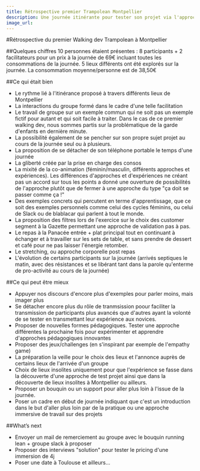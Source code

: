 ```yaml
---
title: Rétrospective premier Trampolean Montpellier 
description: Une journée itinérante pour tester son projet via l'approche Lean Startup et découvrir des lieux insolites à Montpellier
image_url:
---
```


#Rétrospective du premier Walking dev Trampolean à Montpellier

##Quelques chiffres
10 personnes étaient présentes : 8 participants + 2 facilitateurs pour un prix à la journée de 69€ incluant toutes les consommations de la journée.
5 lieux différents ont été explorés sur la journée. 
La consommation moyenne/personne est de 38,50€


##Ce qui était bien
- Le rythme lié à l'itinérance proposé à travers différents lieux de Montpellier
- La interactions du groupe formé dans le cadre d'une telle facilitation
- Le travail de groupe sur un exemple commun qui ne soit pas un exemple fictif pour autant et qui soit facile à traiter. Dans le cas de ce premier walking dev, nous sommes partis sur la problématique de la garde d'enfants en dernière minute. 
- La possibilité également de se pencher sur son propre sujet projet au cours de la journée seul ou à plusieurs.
- La proposition de se détacher de son téléphone portable le temps d'une journée
- La gliberté créée par la prise en charge des consos
- La mixité de la co-animation (féminin/masculin, différents approches et expériences). Les différences d'approches et d'expériences ne créant pas un accord sur tous les points a donné une ouverture de possibilités de l'approche plutôt que de fermer à une approche du type "ça doit se passer comme ça !"
- Des exemples concrets qui percutent en terme d'apprentissage, que ce soit des exemples personnels comme celui des cycles féminins, ou celui de Slack ou de blablacar qui parlent à tout le monde.
- La proposition des filtres lors de l'exercice sur le choix des customer segment à la Gazette permettant une approche de validation pas à pas.
- Le repas à la Panacée entrée + plat principal tout en continuant à échanger et à travailler sur les sets de table, et sans prendre de dessert et café pour ne pas laisser l'énergie retomber.
- Le stretching, ou approche corporelle post repas
- L'évolution de certains participants sur la journée (arrivés septiques le matin, avec des résistances et se libérant tant dans la parole qu'enterme de pro-activité au cours de la journée)


##Ce qui peut être mieux

- Appuyer nos discours d'encore plus d'exemples pour parler moins, mais imager plus
- Se détacher encore plus du rôle de tranmsission poour faciliter la transmission de participants plus avancés que d'autres ayant la volonté de se tester en transmettant leur expérience aux novices.
- Proposer de nouvelles formes pédagogiques. Tester une approche différentes la prochaine fois pour expérimenter et apprendre d'approches pédagogiques innovantes
- Proposer des jeux/challenges (en s'inspirant par exemple de l'empathy game)
- La préparation la veille pour le choix des lieux et l'annonce auprès de certains lieux de l'arrivée d'un groupe
- Choix de lieux insolites uniquement pour que l'expérience se fasse dans la découverte d'une approche de test projet ainsi que dans la découverte de lieux insolites à Montpellier ou ailleurs.
- Proposer un bouquin ou un support pour aller plus loin à l'issue de la journée.
- Poser un cadre en début de journée indiquant que c'est un introduction dans le but d'aller plus loin par de la pratique ou une approche immersive de travail sur des projets


##What’s next
- Envoyer un mail de remerciement au groupe avec le bouquin running lean + groupe slack à proposer
- Proposer des interviews "solution" pour tester le pricing d'une immersion de 4j
- Poser une date à Toulouse et ailleurs...
